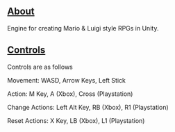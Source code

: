 ## <ins>About</ins>
Engine for creating Mario & Luigi style RPGs in Unity.

## <ins>Controls</ins>
Controls are as follows

Movement: WASD, Arrow Keys, Left Stick

Action: M Key, A (Xbox), Cross (Playstation)

Change Actions: Left Alt Key, RB (Xbox), R1 (Playstation)

Reset Actions: X Key, LB (Xbox), L1 (Playstation)